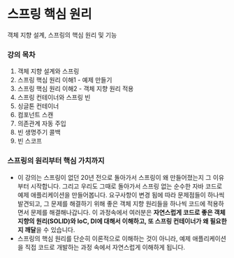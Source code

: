 # 스프링 핵심 원리
객체 지향 설계, 스프링의 핵심 원리 및 기능

### 강의 목차
1. 객체 지향 설계와 스프링
2. 스프링 핵심 원리 이해1 - 예제 만들기
3. 스프링 핵심 원리 이해2 - 객체 지향 원리 적용
4. 스프링 컨테이너와 스프링 빈
5. 싱글톤 컨테이너
6. 컴포넌트 스캔
7. 의존관계 자동 주입
8. 빈 생명주기 콜백
9. 빈 스코프

### 스프링의 원리부터 핵심 가치까지
- 이 강의는 스프링이 없던 20년 전으로 돌아가서 스프링이 왜 만들어졌는지 그 이유부터 시작합니다. 그리고 우리도 그때로 돌아가서 스프링 없는 순수한 자바 코드로 예제 애플리케이션을 만들어봅니다. 요구사항이 변경 됨에 따라 문제점들이 하나씩 발견되고, 그 문제를 해결하기 위해 좋은 객체 지향 원리들을 하나씩 코드에 적용하면서 문제를 해결해나갑니다. 이 과정속에서 여러분은 <strong>자연스럽게 코드로 좋은 객체지향의 원리(SOLID)와 IoC, DI에 대해서 이해하고, 또 스프링 컨테이너가 왜 필요한지 깨달</strong>을 수 있습니다.
- 스프링의 핵심 원리를 단순히 이론적으로 이해하는 것이 아니라, 예제 애플리케이션을 직접 코드로 개발하는 과정 속에서 자연스럽게 이해하게 됩니다.
